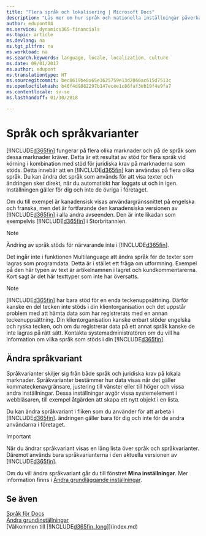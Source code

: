 ```yaml
---
title: "Flera språk och lokalisering | Microsoft Docs"
description: "Läs mer om hur språk och nationella inställningar påverkar din upplevelse av Finance and Operations, Business edition."
author: edupont04
ms.service: dynamics365-financials
ms.topic: article
ms.devlang: na
ms.tgt_pltfrm: na
ms.workload: na
ms.search.keywords: language, locale, localization, culture
ms.date: 09/01/2017
ms.author: edupont
ms.translationtype: HT
ms.sourcegitcommit: bec0619be0a65e3625759e13d2866ac615d7513c
ms.openlocfilehash: b46f4d9882297b147ecee1c86faf3eb19f4e9fa7
ms.contentlocale: sv-se
ms.lasthandoff: 01/30/2018

---
```

# <a name="language-and-locale"></a>Språk och språkvarianter
[!INCLUDE[d365fin](includes/d365fin_md.md)]  fungerar på flera olika marknader och på de språk som dessa marknader kräver. Detta är ett resultat av stöd för flera språk vid körning i kombination med stöd för juridiska krav på marknaderna som stöds. Detta innebär att en [!INCLUDE[d365fin](includes/d365fin_md.md)] kan användas på flera olika språk. Du kan ändra det språk som används för att visa texter och ändringen sker direkt, när du automatiskt har loggats ut och in igen. Inställningen gäller för dig och inte de övriga i företaget.  

Om du till exempel är kanadensisk visas användargränssnittet på engelska och franska, men det är fortfarande den kanadensiska versionen av [!INCLUDE[d365fin](includes/d365fin_md.md)] i alla andra avseenden. Den är inte likadan som exempelvis [!INCLUDE[d365fin](includes/d365fin_md.md)] i Storbritannien.  

> [!NOTE]  
>  Ändring av språk stöds för närvarande inte i [!INCLUDE[d365fin](includes/d365fin_md.md)].

Det ingår inte i funktionen Multilanguage att ändra språk för de texter som lagras som programdata. Detta är i stället ett fråga om utformning. Exempel på den här typen av text är artikelnamnen i lagret och kundkommentarerna. Kort sagt är det här texttyper som inte har översatts.  

> [!NOTE]  
>  [!INCLUDE[d365fin](includes/d365fin_md.md)]  har bara stöd för en enda teckenuppsättning. Därför kanske en del tecken inte stöds i din klientorganisation och det uppstår problem med att hämta data som har registrerats med en annan teckenuppsättning. Din klientorganisation kanske enbart stöder engelska och ryska tecken, och om du registrerar data på ett annat språk kanske de inte lagras på rätt sätt. Kontakta systemadministratören om du vill ha information om vilka språk som stöds i din [!INCLUDE[d365fin](includes/d365fin_md.md)].  

## <a name="changing-the-locale"></a>Ändra språkvariant
Språkvarianter skiljer sig från både språk och juridiska krav på lokala marknader. Språkvarianter bestämmer hur data visas när det gäller kommateckenavgränsare, justering till vänster eller till höger och vissa andra inställningar. Dessa inställningar avgör vissa systemelement i webbläsaren, till exempel åtgärden att skapa ett nytt objekt i en lista.  

Du kan ändra språkvariant i fliken som du använder för att arbeta i [!INCLUDE[d365fin](includes/d365fin_md.md)]. ändringen gäller bara för dig och inte för de andra användarna i företaget.  

> [!IMPORTANT]  
>  När du ändrar språkvariant visas en lång lista över språk och språkvarianter. Däremot används bara språkvarianterna i den aktuella versionen av [!INCLUDE[d365fin](includes/d365fin_md.md)].  

Om du vill ändra språkvariant går du till fönstret **Mina inställningar**. Mer information finns i [Ändra grundläggande inställningar](ui-change-basic-settings.md).  

## <a name="see-also"></a>Se även  
[Språk för Docs](about-languages.md)  
[Ändra grundinställningar](ui-change-basic-settings.md)  
[Välkommen till [!INCLUDE[d365fin_long](includes/d365fin_long_md.md)]](index.md)  

